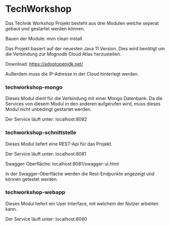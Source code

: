 # TechWorkshop

Das Technik Workshop Projekt besteht aus drei Modulen welche seperat gebaut und gestartet werden
können.

Bauen der Module:
    mvn clean install 

Das Projekt basiert auf der neuesten Java 11 Version. Dies wird benötigt um die Verbindung zur 
Mognodb Cloud Atlas herzustellen. 

Download:
https://adoptopenjdk.net/

Außerdem muss die IP-Adresse in der Cloud hinterlegt werden.

### techworkshop-mongo

Dieses Modul dient für die Verbindung mit einer Mongo Datenbank. Da die Services von diesem Modul in
den anderen aufgerufen wird, muss dieses Modul nicht unbedingt gestartet werden.

Der Service läuft unter: localhost:8082

### techworkshop-schnittstelle

Dieses Modul liefert eine REST-Api für das Projekt.

Der Service läuft unter: localhost:8081

Swagger-Oberfläche: localhost:8081/swagger-ui.html

In der Swagger-Oberfläche werden die Rest-Endpunkte angezeigt und können getestet werden.

### techworkshop-webapp

Dieses Modul liefert ein User Interface, mit welchem der Nutzer arbeiten kann.

Der Service läuft unter: localhost:8080